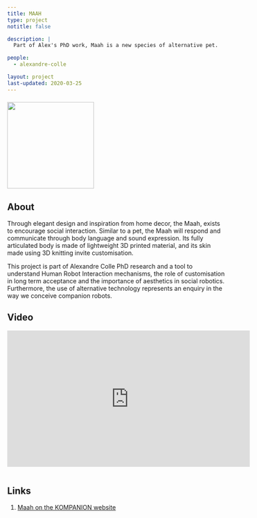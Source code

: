 ```yaml
---
title: MAAH
type: project
notitle: false

description: |
  Part of Alex's PhD work, Maah is a new species of alternative pet.

people:
  - alexandre-colle

layout: project
last-updated: 2020-03-25
---
```


<img style="padding-top:5pt;" src="https://care.hw.ac.uk/img/projects/maah.jpg" height="200pt">

## About

<p>
Through elegant design and inspiration from home decor, the Maah, exists to encourage social interaction. Similar to a pet, the Maah will respond and communicate through body language and sound expression. Its fully articulated body is made of lightweight 3D printed material, and its skin made using 3D knitting invite customisation.
</p>

<p>
This project is part of Alexandre Colle PhD research and a tool to understand Human Robot Interaction mechanisms, the role of customisation in long term acceptance and the importance of aesthetics in social robotics. Furthermore, the use of alternative technology represents an enquiry in the way we conceive companion robots.
</p>

## Video

<iframe style="padding-bottom: 10pt;" width="560" height="315" src="https://www.youtube-nocookie.com/embed/x9kV6CZypL0" frameborder="0" allow="accelerometer; autoplay; encrypted-media; gyroscope; picture-in-picture" allowfullscreen></iframe>

## Links

1. <a href="https://konpanion.com">Maah on the KOMPANION website</a>
